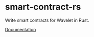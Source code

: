 # smart-contract-rs

Write smart contracts for Wavelet in Rust.

[Documentation](https://wavelet.perlin.net/docs/smart-contracts)
